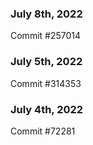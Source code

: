 ### July 8th, 2022

Commit #257014

### July 5th, 2022

Commit #314353


### July 4th, 2022

Commit #72281
